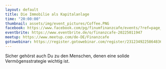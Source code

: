 ```yaml
---
layout: default
title: Die Immobilie als Kapitalanlage
time: "20:00:00"
thumbnail: assets/img/event_pictures/Coffee.PNG
facebook: https://www.facebook.com/pg/finumfinanzcafe/events/?ref=page_internal
eventbrite: https://www.eventbrite.de/o/finanzcafe-20225011947
meetup: https://www.meetup.com/de-DE/Finanzcafe
gotowebinar: https://register.gotowebinar.com/register/2312349225864836620
---
```


Sicher gehörst auch Du zu den Menschen, denen eine solide Vermögensstrategie wichtig ist. 
